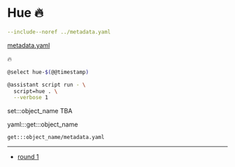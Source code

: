 # Hue 🔥

```yaml
--include--noref ../metadata.yaml
```
[metadata.yaml](../metadata.yaml)

🔥

```bash
@select hue-$(@@timestamp)

@assistant script run - \
  script=hue . \
  --verbose 1
```

set:::object_name TBA

yaml:::get:::object_name

`get:::object_name/metadata.yaml`

---

- [round 1](./round-1.md)